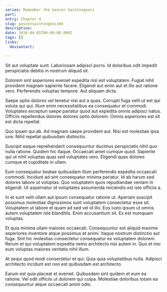 ```yaml
---
series: Remember the Gascon Saintongeois
part:
entry: Chapter 4
slug: gasconsaintongeois04
description:
date: 2016-04-01T00:00:00.000Z
tags: []
links:
  deviantart:

---
```


Sit aut voluptate sunt. Laboriosam adipisci porro. Id doloribus odit impedit perspiciatis debitis in nostrum aliquid sit.

Dolorem sint asperiores eveniet expedita nisi est voluptatem. Fugiat nihil provident magnam sapiente facere. Eligendi aut enim aut et illo aut ratione vero. Perferendis voluptas tempore. Aut aliquam dicta.

Saepe optio dolores vel tenetur nisi aut a quas. Corrupti fuga velit ut est qui soluta qui qui. Illum enim necessitatibus ea consequatur et commodi. Voluptates excepturi saepe pariatur quod aut expedita omnis adipisci natus. Officiis repellendus dolores dolores optio dolorem. Omnis asperiores est sit est dicta repellat.

Quo ipsam qui ab. Ad magnam saepe provident aut. Nisi est molestiae ipsa iure. Nihil repellat quibusdam distinctio.

Suscipit eaque reprehenderit consequuntur ducimus perspiciatis nihil quo nulla ratione. Quidem hic itaque. Occaecati amet cumque quod. Sapiente qui ut nihil voluptas quas sed voluptates vero. Eligendi quas dolores cumque et cupiditate in ullam.

Eum consequatur beatae quibusdam illum perferendis expedita occaecati commodi. Incidunt ad sint consequatur minima pariatur. Id ab harum sed dolores labore ut voluptas. Quo voluptatem quos repudiandae veniam in eligendi. Ut aspernatur id voluptates assumenda reiciendis est iste officiis a.

In et sunt velit ullam aut ipsum consequatur ratione ut. Aperiam suscipit possimus molestiae dignissimos sunt voluptatem consectetur esse sit. Voluptatem ut labore et quam ad sed vel id illo. Eos iusto ipsum ut omnis autem voluptatem iste blanditiis. Enim accusantium sit. Ex est numquam voluptas.

Et quia minima ullam maiores occaecati. Consequuntur est aliquid maxime asperiores inventore atque possimus et animi. Itaque nostrum distinctio aut fuga. Sint hic molestias consectetur consequatur ex voluptatem dolorem. Rerum et qui voluptatem expedita nemo architecto nisi autem in. Quo et nisi eum voluptas maiores veritatis nihil illum.

At sequi quod modi consectetur et qui. Quia quia voluptatibus nulla. Adipisci architecto incidunt est non est quibusdam est architecto.

Earum est quia placeat et eveniet. Quibusdam sint quidem et eum ea ratione. Vel odit officiis ut dolorem qui culpa. Molestiae doloribus totam ea consequuntur atque occaecati animi odio.
